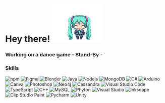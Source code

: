 # Hey there! ![47tj](https://github.com/ninth-in/ninth-in/blob/main/47tj.gif)
### Working on a dance game - Stand-By - 

<h3>Skills</h3>
<p> 
  <img alt="npm" src="https://img.shields.io/badge/-NPM-CB3837?style=flate&logo=npm&logoColor=white" />
  <img alt="Figma" src="https://img.shields.io/badge/Figma-F24E1E?style=flatlogo=figma&logoColor=white" />
  <img alt="Blender" src="https://img.shields.io/badge/-blender-%23F5792A.svg?style=flat&logo=blender&logoColor=white" />
   <img alt="Java" src="https://img.shields.io/badge/Java-ED8B00?style=flate&logo=java&logoColor=white" />
  <img alt="Nodejs" src="https://img.shields.io/badge/-JavaScript-F7DF1E?style=flate&logo=javascript&logoColor=black" />
  <img alt="MongoDB" src="https://img.shields.io/badge/-MongoDB-13aa52?style=flat&logo=mongodb&logoColor=white" />
  <img alt="C#" src="https://img.shields.io/badge/-C%23-239120?style=flat&logo=c-sharp&logoColor=white" />
  <img alt="Arduino" src="https://img.shields.io/badge/-Arduino-00979D?style=flat&logo=Arduino&logoColor=white" />
  <img alt="Canva" src="https://img.shields.io/badge/Canva-%2300C4CC.svg?style=flat&logo=Canva&logoColor=white" />
  <img alt="Photoshop" src="https://img.shields.io/badge/Adobe%20Photoshop-2dbdf4?style=flat&logo=Adobe%20Photoshop&logoColor=black" />
  <img alt="Neo4j" src="https://img.shields.io/badge/-Neo4j-008CC1?style=flat&logo=neo4j&logoColor=white" />
  <img alt="Cassandra" src="https://img.shields.io/badge/-cassandra-%231287B1.svg?style=flat&logo=apache-cassandra&logoColor=white" />
  <img alt="Visual Studio Code" src="https://img.shields.io/badge/Visual_Studio_Code-0078D4?style=flat&logo=visual%20studio%20code&logoColor=white" />
  <img alt="TypeScript" src="https://img.shields.io/badge/-TypeScript-007ACC?style=flat&logo=typescript&logoColor=white" />
  <img alt="C++" src="https://img.shields.io/badge/-C%2B%2B-00599C?style=flate&logo=c%2B%2B&logoColor=white" />
  <img alt="MySQL" src="https://img.shields.io/badge/-mysql-285385.svg?style=flat&logo=mysql&logoColor=white" />
  <img alt="Phyton" src="https://img.shields.io/badge/-Python-3776AB?style=flat&logo=python&logoColor=white" />
  <img alt="Visual Studio" src="https://img.shields.io/badge/Visual_Studio-5C2D91?style=flat&logo=visual%20studio&logoColor=white" />
  <img alt="Inkscape" src="https://img.shields.io/badge/-Inkscape-e0e0e0?style=flat&logo=inkscape&logoColor=080A13" />
  <img alt="Clip Studio Paint" src="https://img.shields.io/badge/-Clip_Studio_Paint-grey?style=flat&logo=clipstudio-actions&logoColor=white" />
  <img alt="Pycharm" src="https://img.shields.io/badge/PyCharm-000000.svg?style=flat&logo=PyCharm&logoColor=white" />
  <img alt="Unity" src="https://img.shields.io/badge/-unity-%23000000.svg?style=flat&logo=unity&logoColor=white" />
  
  
</p>

<!--
**ninth-in/ninth-in** is a ✨ _special_ ✨ repository because its `README.md` (this file) appears on your GitHub profile.

Here are some ideas to get you started:

- 🔭 I’m currently working on ...
- 🌱 I’m currently learning ...
- 👯 I’m looking to collaborate on ...
- 🤔 I’m looking for help with ...
- 💬 Ask me about ...
- 📫 How to reach me: ...
- 😄 Pronouns: ...
- ⚡ Fun fact: ...
-->

